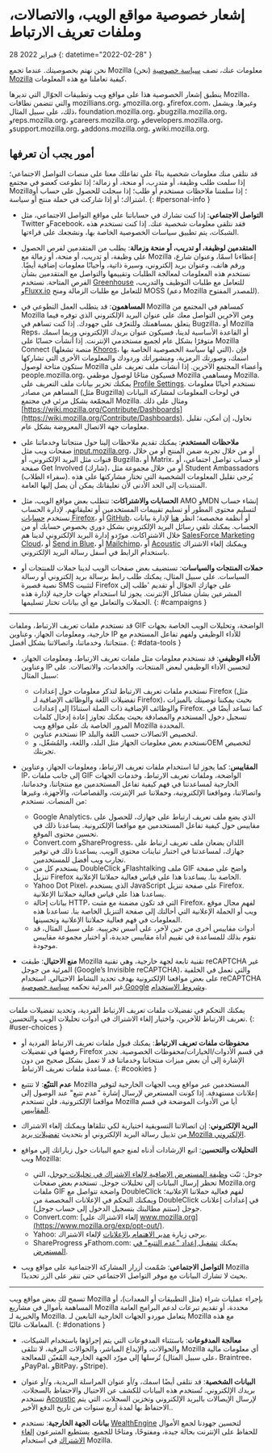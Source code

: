 ﻿# إشعار خصوصية مواقع الويب، والاتصالات، وملفات تعريف الارتباط

28 فبراير 2022
{: datetime="2022-02-28" }

نحن نهتم بخصوصيتك. عندما تجمع Mozilla (نحن) معلومات عنك، تصف [سياسة خصوصية Mozilla](https://www.mozilla.org/privacy/) كيفية تعاملنا مع هذه المعلومات.

ينطبق إشعار الخصوصية هذا على مواقع ويب وتطبيقات الجوّال التي تديرها Mozilla، والتي تتضمن نطاقات mozillians.org، وmozilla.org، وfirefox.com، وغيرها. ويشمل ذلك، على سبيل المثال، foundation.mozilla.org، وbugzilla.mozilla.org، وreps.mozilla.org، وcareers.mozilla.org، وdevelopers.mozilla.org، وsupport.mozilla.org، وaddons.mozilla.org، وwiki.mozilla.org.

## أمور يجب أن تعرفها

قد نتلقى منك معلومات شخصية بناءً على تفاعلك معنا على منصات التواصل الاجتماعي؛ إذا سلمت طلب وظيفة، أو متدرب، أو منحة، أو زمالة؛ إذا تطوعت كعضو في مجتمع Mozilla؛ إذا سلمتنا ملاحظات مستخدم أو طلب؛ إذا سجلت للحصول على حساب أو اشتراك؛ أو إذا شاركت في حملة منتج أو سياسة. 
{: #personal-info }

* **التواصل الاجتماعي**: إذا كنت تشارك في حساباتنا على مواقع التواصل الاجتماعي، مثل Twitter وFacebook، فقد نتلقى معلومات شخصية عنك. إذا كنت تستخدم هذه الشبكات، يتم تطبيق سياسات الخصوصية الخاصة بها، ونشجعك على قراءتها.

* **المتقدمين لوظيفة، أو تدريب، أو منحة وزمالة**: يطلب من المتقدمين لفرص الحصول على وظيفة، أو تدريب، أو منحة، أو زمالة مع Mozilla إعطاءنا اسمًا، وعنوان شارع، ورقم هاتف، وعنوان بريد إلكتروني، وسيرة ذاتية، وأحيانًا معلومات إضافية أيضًا. نستخدم هذه المعلومات لمعالجة الطلبات وتقييمها والتواصل مع المتقدمين بشأن الفرص المتاحة. نستخدم [Greenhouse](https://www.greenhouse.io/privacy-policy) للتعامل مع طلبات التوظيف والتدريب، و[Fluxx.io](https://www.fluxx.io/privacy-policy) للتعامل مع طلبات الزمالة ومنح MOSS (دعم Mozilla للمصدر المفتوح).

* **المساهمون**: قد يتطلب العمل التطوعي في Mozilla كمساهم في المجتمع من Mozilla ومن الآخرين التواصل معك على عنوان البريد الإلكتروني الذي توفره فيما يتعلق بمساهمتك وللتعرّف على جهودك. إذا كنت تساهم في Bugzilla، أو Mozilla Reps، أو القاعدة الأساسية لدينا، فسيكون عنوان بريدك الإلكتروني وربما اسمك متوفرًا بشكل عام لجميع مستخدمي الإنترنت. إذا أنشأت حسابًا على Mozilla Connect (منصة تشغلها [Khoros](https://khoros.com/privacy)، التي لها سياسة الخصوصية الخاصة بها)، فإن اسمك، وصورتك الرمزية، ومنشوراتك وردودك والمعلومات الأخرى التي تشاركها ستكون متاحة لوصول Mozilla وأعضاء المجتمع الآخرين. إذا أنشأت ملف تعريف على people.mozilla.org، فسيكون متاحًا لوصول موظفي Mozilla ومساهمي Mozilla. يمكنك تحرير بيانات ملف التعريف على [Profile Settings](https://people.mozilla.org/e?section=personal-info). نستخدم أحيانًا معلومات المساهم من مصادر (مثل Bugzilla) في لوحات المعلومات لمشاركة البيانات المجمّعة بشكل مرئي في مجتمع Mozilla. ومثال على ذلك [https://wiki.mozilla.org/Contribute/Dashboards](https://wiki.mozilla.org/Contribute/Dashboards). نحاول، إن أمكن، تقليل معلومات جهة الاتصال المعروضة بشكل عام.

* **ملاحظات المستخدم**: يمكنك تقديم ملاحظات إلينا حول منتجاتنا وخدماتنا على صفحات ويب مثل [input.mozilla.org](https://input.mozilla.org/)، أو من خلال تجربة ضمن المنتج أو من خلال قنوات مثل البريد الإلكتروني، أو Bugzilla، أو Matrix، أو حساب تواصل اجتماعي، أو صفحة Get Involved (شارك)، أو من خلال مجموعة مثل Student Ambassadors (سفراء الطلاب). يُرجى تقليل المعلومات الشخصية التي تختار مشاركتها على هذه المنتديات إلى الحد الأدنى لأن تعليقاتك يمكن أن يصل إليها العامة.

* **الحسابات والاشتراكات**: تتطلب بعض مواقع الويب، مثل AMO وMDN إنشاء حساب لتسليم محتوى المطور أو تسليم تقييمات المستخدمين أو تعليقاتهم. لإدارة الحساب نستخدم [حسابات Firefox](https://www.mozilla.org/privacy/firefox/)، أو [GitHub](https://help.github.com/en/github/site-policy/github-privacy-statement#our-use-of-cookies-and-tracking)، أو أنظمة مخصصة؛ انظر [هنا](https://support.mozilla.org/kb/managing-account-data) لإدارة بيانات الحساب. يمكنك تلقي رسائل البريد الإلكتروني بشكل دوري بخصوص حسابك أو من خلال الاشتراكات. مورّدو إدارة البريد الإلكتروني لدينا هم [SalesForce Marketing Cloud](https://www.marketingcloud.com/privacy-policy/website-privacy-statement/)، أو [Send in Blue](https://www.sendinblue.com/legal/privacypolicy/)، أو [Mailchimp](https://mailchimp.com/legal/privacy/)، أو [Acoustic](https://acoustic.com/privacy-notice/) ويمكنك إلغاء الاشتراك باستخدام الرابط في أسفل رسالة البريد الإلكتروني. 

* **حملات المنتجات والسياسات**: تستضيف بعض صفحات الويب لدينا حملات للمنتجات أو السياسات. على سبيل المثال، يمكنك طلب رابط برسالة بريد إلكتروني أو رسالة نصية قصيرة SMS لتثبيت Firefox على جهازك الجوّال أو تقديم 'طلب إلى المشرعين بشأن مشاكل الإنترنت. يجوز لنا استخدام جهات خارجية لإدارة هذه الحملات والتعامل مع أي بيانات تختار تسليمها. 
{: #campaigns }

---------------------------------------

قد نستخدم ملفات تعريف الارتباط، وملفات GIF الواضحة، وتحليلات الويب الخاصة بجهات خارجية، ومعلومات الجهاز، وعناوين IP للأداء الوظيفي ولفهم تفاعل المستخدم مع منتجاتنا، وخدماتنا، واتصالاتنا بشكل أفضل. 
{: #data-tools }

* **الأداء الوظيفي**: قد نستخدم معلومات مثل ملفات تعريف الارتباط، ومعلومات الجهاز، وعناوين IP لتحسين الأداء الوظيفي لبعض المنتجات، والخدمات، والاتصالات. على سبيل المثال:
    * نستخدم ملفات تعريف الارتباط لتذكر معلومات حول إعدادات Firefox (مثل تفضيلات اللغة والوظائف الإضافية لـ Firefox)، بحيث يمكننا توصيتك بالميزات والوظائف الإضافية ذات الصلة استنادًا إلى إعدادات Firefox. كما تساعد أيضًا في تسجيل دخول المستخدم والمصادقة بحيث يمكنك تجاوز إعادة إدخال كلمات المرور الخاصة بك على مواقع ويب Mozilla المحددة.
    * نستخدم عناوين IP لتخصيص الاتصالات حسب اللغة والبلد.
    * نستخدم بعض معلومات الجهاز مثل البلد، واللغة، والمُشغّل، وOEM لتخصيص تجربتك.

* **المقاييس**: كما يجوز لنا استخدام ملفات تعريف الارتباط، ومعلومات الجهاز، وعناوين IP، إلى جانب ملفات GIF الواضحة، وملفات تعريف الارتباط، وخدمات الجهات الخارجية لمساعدتنا في فهم كيفية تفاعل المستخدمين مع منتجاتنا، وخدماتنا، واتصالاتنا، ومواقعنا الإلكترونية، وحملاتنا عبر الإنترنت، والقصاصات، والأجهزة، وغيرها من المنصات. نستخدم:
    * Google Analytics، الذي يضع ملف تعريف ارتباط على جهازك، للحصول على مقاييس حول كيفية تفاعل المستخدمين مع مواقعنا الإلكترونية. يساعدنا ذلك في تحسين محتوى الموقع.
    * Convert.com وShareProgress، اللذان يضعان ملف تعريف ارتباط على جهازك، لمساعدتنا في اختبار تباينات محتوى الويب. يساعدنا ذلك في توفير تجارب ويب أفضل للمستخدمين.
    * يستخدم كل من DoubleClick وFlashtalking ملف GIF واضح على صفحة تنزيل Firefox الخاصة بنا. يساعدنا هذا على قياس فعالية حملاتنا الإعلانية.
    * Yahoo Dot Pixel، الذي يستخدم JavaScript على صفحة تنزيل Firefox. يساعدنا هذا على قياس فعالية حملاتنا الإعلانية.
    * بيانات إحالة HTTP، التي قد تكون مضمنة مع مثبت Firefox، لفهم مجال موقع ويب أو الحملة الإعلانية التي أحالتك إلى صفحة التنزيل الخاصة بنا. تساعدنا هذه المعلومات في فهم فعالية حملاتنا الإعلانية وتحسينها.
    * أدوات مقاييس أخرى من حين لآخر، على أسس تجريبية. على سبيل المثال، قد نقوم بذلك للمساعدة في تقييم أداة مقاييس جديدة، أو اختبار مجموعة مقاييس موجودة.
  
* **منع الاحتيال**: طبقت Mozilla تقنية تابعة لجهة خارجية، وهي تقنية reCAPTCHA غير المرئية من جوجل (Google’s Invisible reCAPTCHA)، والتي تعمل في الخلفية على بعض مواقعنا الإلكترونية بهدف تحديد النشاط الاحتيالي. استخدام reCAPTCHA غير المرئية تحكمه [سياسة خصوصية Google](https://www.google.com/intl/policies/privacy/) و[شروط الاستخدام](https://policies.google.com/terms).

---------------------------------------

يمكنك التحكم في تفضيلات ملفات تعريف الارتباط الفردية، وتحديد تفضيلات ملفات تعريف الارتباط للآخرين، واختيار إلغاء الاشتراك في أدوات تحليلات الويب والتحسين. 
{: #user-choices }

* **محفوظات ملفات تعريف الارتباط**: يمكنك قبول ملفات تعريف الارتباط الفردية أو رفضها في تفضيلات Firefox في قسم الأدوات/الخيارات/محفوظات الخصوصية. تجدر الإشارة إلى أن بعض ميزات منتجاتنا وخدماتنا قد لا تعمل بشكل صحيح من دون مساعدة ملفات تعريف الارتباط. 
{: #cookies }

* **عدم التتبّع**: لا تتتبع Mozilla المستخدمين عبر مواقع ويب الجهات الخارجية لتوفير إعلانات مستهدفة. إذا كونت المستعرض لإرسال إشارة "عدم تتبع" عند الوصول إلى مواقعنا الإلكترونية، فلن تستخدم Mozilla أيا من الأدوات الموضحة في قسم [المقاييس](https://www.mozilla.org/privacy/websites/#data-tools).

* **البريد الإلكتروني**: إن اتصالاتنا التسويقية اختيارية لكي تتلقاها ويمكنك إلغاء الاشتراك من تذييل رسالة البريد الإلكتروني أو بتحديث [تفضيلات بريد Mozilla الإلكتروني](https://www.mozilla.org/newsletter/recovery/).

* **التحليلات والتحسين**: اتبع الإرشادات أدناه لمنع جمع البيانات حول زياراتك إلى مواقع ويب Mozilla:
    * جوجل: ثبّت [وظيفة المستعرض الإضافية لإلغاء الاشتراك في تحليلات جوجل](https://tools.google.com/dlpage/gaoptout)، التي تحظر إرسال البيانات إلى تحليلات جوجل. تستخدم بعض صفحات Mozilla.org ملفات GIF واضحة تتواصل مع DoubleClick لفهم فعالية حملاتنا الإعلانية؛ ويمكنك التحكم في الإعلانات المخصصة من DoubleClick في إعدادات إعلانات جوجل (ستتم مطالبتك بتسجيل الدخول إلى حساب جوجل).
    * Convert.com: [إلغاء الاشتراك على www.mozilla.org](https://www.mozilla.org/exp/opt-out/).
    * Yahoo: يرجى زيارة [مدير الاهتمام بالإعلانات](https://aim.yahoo.com/aim/us/en/optout/) لإلغاء الاشتراك.
    * ShareProgress وFathom.com: يمكنك [تشغيل إعداد "عدم التتبع" في المستعرض](https://support.mozilla.org/kb/how-do-i-turn-do-not-track-feature).

* **التواصل الاجتماعي**: صُمّمت أزرار المشاركة الاجتماعية على مواقع ويب Mozilla بحيث لا تشارك البيانات مع موفر التواصل الاجتماعي حتى تنقر على الزر تحديدًا.

---------------------------------------

تسمح لك بعض مواقع ويب Mozilla بإجراء عمليات شراء (مثل التطبيقات أو المعدات)، أو المساهمة بأموال في مشاريع Mozilla محددة، أو تقديم تبرعات لدعم البرامج العامة والخيرية لـ Mozilla. يتعامل موردو الجهات الخارجية التابعين لـ Mozilla مع هذه المعاملات غالبًا. 
{: #donations }

* **معالجة المدفوعات**: باستثناء المدفوعات التي يتم إجراؤها باستخدام الشيكات، والحوالات، والإيداع المباشر، والحوالات البرقية، لا تتلقى Mozilla أي معلومات مالية تُرسلها إلى مورّد الجهة الخارجية المُعيّن للمعالجة (على سبيل المثال، Braintree، وPayPal، وBitPay، وStripe).

* **البيانات الشخصية**: قد نتلقى أيضًا اسمك، و/أو عنوان المراسلة البريدية، و/أو عنوان بريدك الإلكتروني. تُستخدم هذه البيانات للكشف عن الاحتيال والاحتفاظ بالسجلات. نستخدم [Acoustic](https://acoustic.com/privacy-notice/) لإرسال الإيصالات بالبريد الإلكتروني وتخزين السجلات، التي يتم الاحتفاظ بها لمدة أربع سنوات من تاريخ الدفع الأخير.. 

* **بيانات الجهة الخارجية**: نستخدم [WealthEngine](https://www.wealthengine.com/wealthengine-inc-privacy-policy/) لتحسين جهودنا لجمع الأموال للحفاظ على الإنترنت بحالة جيدة، ومفتوحًا، ومتاحًا للجميع. يستطيع المتبرعون [إلغاء الاشتراك](https://app.onetrust.com/app/#/webform/4ba08202-2ede-4934-a89e-f0b0870f95f0) في استخدام Mozilla.
